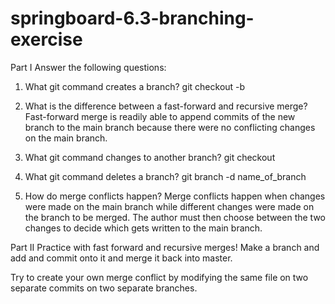 # springboard-6.3-branching-exercise

Part I
Answer the following questions:

1. What git command creates a branch? 
git checkout -b

2. What is the difference between a fast-forward and recursive merge?
Fast-forward merge is readily able to append commits of the new branch to the main branch because there were no conflicting changes on the main branch.

3. What git command changes to another branch?
git checkout

4. What git command deletes a branch?
git branch -d name_of_branch

5. How do merge conflicts happen?
Merge conflicts happen when changes were made on the main branch while different changes were made on the branch to be merged. The author must then choose between the two changes to decide which gets written to the main branch.


Part II
Practice with fast forward and recursive merges! Make a branch and add and commit onto it and merge it back into master.

Try to create your own merge conflict by modifying the same file on two separate commits on two separate branches.

